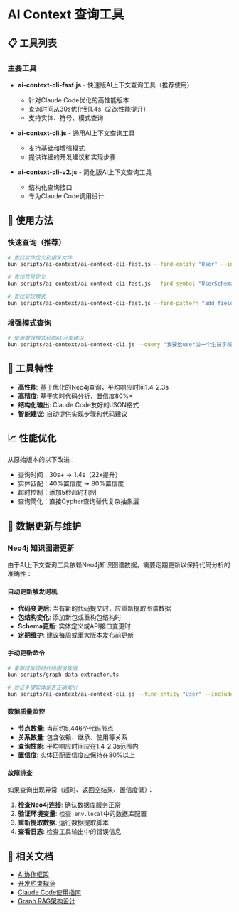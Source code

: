 # AI Context 查询工具

## 📋 工具列表

### 主要工具

- **ai-context-cli-fast.js** - 快速版AI上下文查询工具（推荐使用）
  - 针对Claude Code优化的高性能版本
  - 查询时间从30s优化到1.4s（22x性能提升）
  - 支持实体、符号、模式查询

- **ai-context-cli.js** - 通用AI上下文查询工具
  - 支持基础和增强模式
  - 提供详细的开发建议和实现步骤

- **ai-context-cli-v2.js** - 简化版AI上下文查询工具
  - 结构化查询接口
  - 专为Claude Code调用设计

## 🚀 使用方法

### 快速查询（推荐）
```bash
# 查找实体定义和相关文件
bun scripts/ai-context/ai-context-cli-fast.js --find-entity "User" --include-related

# 查找符号定义
bun scripts/ai-context/ai-context-cli-fast.js --find-symbol "UserSchema"

# 查找实现模式
bun scripts/ai-context/ai-context-cli-fast.js --find-pattern "add_field" --for-entity "User"
```

### 增强模式查询
```bash
# 使用增强模式获取AI开发建议
bun scripts/ai-context/ai-context-cli.js --query "我要给user加一个生日字段" --enhanced
```

## 🎯 工具特性

- **高性能**: 基于优化的Neo4j查询，平均响应时间1.4-2.3s
- **高精度**: 基于实时代码分析，置信度80%+
- **结构化输出**: Claude Code友好的JSON格式
- **智能建议**: 自动提供实现步骤和代码建议

## 📈 性能优化

从原始版本的以下改进：
- 查询时间：30s+ → 1.4s（22x提升）
- 实体匹配：40%置信度 → 80%置信度
- 超时控制：添加5秒超时机制
- 查询简化：直接Cypher查询替代复杂抽象层

## 🔄 数据更新与维护

### Neo4j 知识图谱更新

由于AI上下文查询工具依赖Neo4j知识图谱数据，需要定期更新以保持代码分析的准确性：

#### 自动更新触发时机
- **代码变更后**: 当有新的代码提交时，应重新提取图谱数据
- **包结构变化**: 添加新包或重构包结构时
- **Schema更新**: 实体定义或API接口变更时
- **定期维护**: 建议每周或重大版本发布前更新

#### 手动更新命令
```bash
# 重新提取项目代码图谱数据
bun scripts/graph-data-extractor.ts

# 验证关键实体是否正确索引
bun scripts/ai-context/ai-context-cli.js --find-entity "User" --include-related
```

#### 数据质量监控
- **节点数量**: 当前约5,446个代码节点
- **关系数量**: 包含依赖、继承、使用等关系
- **查询性能**: 平均响应时间应在1.4-2.3s范围内
- **置信度**: 实体匹配置信度应保持在80%以上

#### 故障排查
如果查询出现异常（超时、返回空结果、置信度低）：

1. **检查Neo4j连接**: 确认数据库服务正常
2. **验证环境变量**: 检查`.env.local`中的数据库配置
3. **重新提取数据**: 运行数据提取脚本
4. **查看日志**: 检查工具输出中的错误信息

## 🔗 相关文档

- [AI协作框架](../../ai-context/00_ai_collaboration/)
- [开发约束规范](../../ai-context/01_strategy_and_architecture/workflow_and_constraints.md)
- [Claude Code使用指南](../../CLAUDE.md)
- [Graph RAG架构设计](../../packages/ai/README.md)